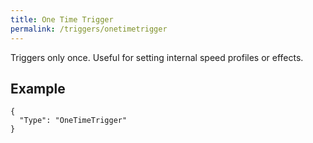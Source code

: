 ```yaml
---
title: One Time Trigger
permalink: /triggers/onetimetrigger
---
```


Triggers only once. Useful for setting internal speed profiles or effects.

## Example

~~~
{
  "Type": "OneTimeTrigger"
}
~~~